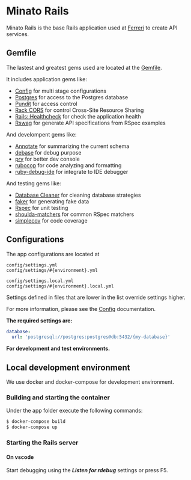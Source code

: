 # Minato Rails

Minato Rails is the base Rails application  used at [Ferreri](https://ferreri.co) to create API services.

## Gemfile

The lastest and greatest gems used are located at the [Gemfile](Gemfile).

It includes application gems like:

- [Config](https://github.com/rubyconfig/config) for multi stage configurations
- [Postgres](https://github.com/ged/ruby-pg) for access to the Postgres database
- [Pundit](https://github.com/varvet/pundit) for access control
- [Rack CORS](https://github.com/cyu/rack-cors) for control Cross-Site Resource Sharing
- [Rails::Healthcheck](https://github.com/linqueta/rails-healthcheck) for check the application health
- [Rswag](https://github.com/rswag/rswag) for generate API specifications from RSpec examples

And develompent gems like:

- [Annotate](https://github.com/ctran/annotate_models) for summarizing the current schema
- [debase](https://github.com/ruby-debug/debase) for debug purpose
- [pry](https://github.com/pry/pry) for better dev console
- [rubocop](https://github.com/rubocop-hq/rubocop) for code analyzing and formatting
- [ruby-debug-ide](https://github.com/ruby-debug/ruby-debug-ide) for integrate to IDE debugger

And testing gems like:
- [Database Cleaner](https://github.com/DatabaseCleaner/database_cleaner) for cleaning database strategies
- [faker](https://github.com/faker-ruby/faker) for generating fake data
- [Rspec](https://github.com/rspec/rspec) for unit testing
- [shoulda-matchers](https://github.com/thoughtbot/shoulda-matchers) for common RSpec matchers
- [simplecov](https://github.com/simplecov-ruby/simplecov) for code coverage

## Configurations

The app configurations are located at

```
config/settings.yml
config/settings/#{environment}.yml

config/settings.local.yml
config/settings/#{environment}.local.yml
```
Settings defined in files that are lower in the list override settings higher.

For more information, please see the [Config](https://github.com/rubyconfig/config) documentation.

**The required settings are:**

```yml
database:
  url: 'postgresql://postgres:postgres@db:5432/{my-database}'
```

**For development and test environments.**

## Local development environment

We use docker and docker-compose for development environment.

### Building and starting the container

Under the app folder execute the following commands:
```bash
$ docker-compose build
$ docker-compose up
```

### Starting the Rails server

#### On vscode

Start debugging using the **_Listen for rdebug_** settings or press F5.